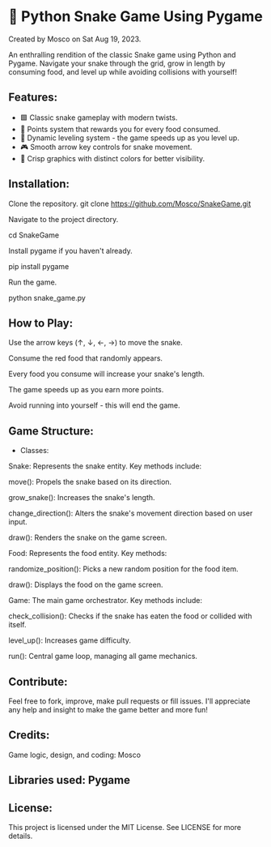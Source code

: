 # 🐍 Python Snake Game Using Pygame

Created by Mosco on Sat Aug 19, 2023.

An enthralling rendition of the classic Snake game using Python and Pygame. Navigate your snake through the grid, grow in length by consuming food, and level up while avoiding collisions with yourself!

## Features:
- 🟩 Classic snake gameplay with modern twists.
- 🌟 Points system that rewards you for every food consumed.
- 🚀 Dynamic leveling system - the game speeds up as you level up.
- 🎮 Smooth arrow key controls for snake movement.
- 🌈 Crisp graphics with distinct colors for better visibility.

## Installation:
Clone the repository.
git clone https://github.com/Mosco/SnakeGame.git

Navigate to the project directory.

cd SnakeGame

Install pygame if you haven't already.

pip install pygame

Run the game.

python snake_game.py

## How to Play:
Use the arrow keys (↑, ↓, ←, →) to move the snake.

Consume the red food that randomly appears.

Every food you consume will increase your snake's length.

The game speeds up as you earn more points.

Avoid running into yourself - this will end the game.

## Game Structure:
- Classes:

Snake: Represents the snake entity. Key methods include:

move(): Propels the snake based on its direction.

grow_snake(): Increases the snake's length.

change_direction(): Alters the snake's movement direction based on user input.

draw(): Renders the snake on the game screen.

Food: Represents the food entity. Key methods:

randomize_position(): Picks a new random position for the food item.

draw(): Displays the food on the game screen.

Game: The main game orchestrator. Key methods include:

check_collision(): Checks if the snake has eaten the food or collided with itself.

level_up(): Increases game difficulty.

run(): Central game loop, managing all game mechanics.

## Contribute:
Feel free to fork, improve, make pull requests or fill issues. I'll appreciate any help and insight to make the game better and more fun!

## Credits:
Game logic, design, and coding: Mosco

## Libraries used: Pygame
## License:
This project is licensed under the MIT License. See LICENSE for more details.
